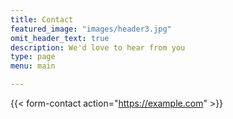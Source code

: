 ```yaml
---
title: Contact
featured_image: "images/header3.jpg"
omit_header_text: true
description: We'd love to hear from you
type: page
menu: main

---
```


{{< form-contact action="https://example.com"  >}}

